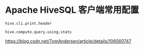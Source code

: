 # Apache HiveSQL 客户端常用配置



`hive.cli.print.header`

`hive.compute.query.using.stats`

https://blog.csdn.net/TomAndersen/article/details/106560747